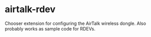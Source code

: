 # airtalk-rdev
Chooser extension for configuring the AirTalk wireless dongle.  Also probably works as sample code for RDEVs.
